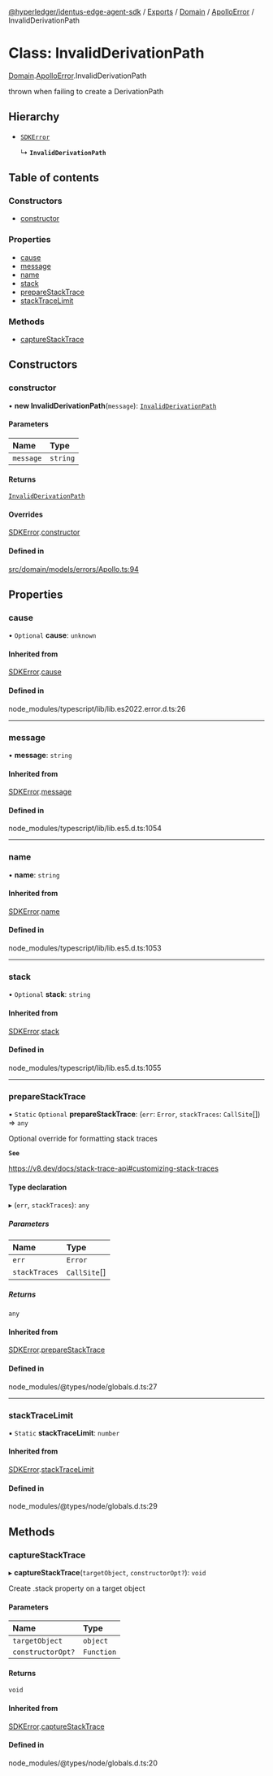 [@hyperledger/identus-edge-agent-sdk](../README.md) / [Exports](../modules.md) / [Domain](../modules/Domain.md) / [ApolloError](../modules/Domain.ApolloError.md) / InvalidDerivationPath

# Class: InvalidDerivationPath

[Domain](../modules/Domain.md).[ApolloError](../modules/Domain.ApolloError.md).InvalidDerivationPath

thrown when failing to create a DerivationPath

## Hierarchy

- [`SDKError`](Domain.CommonError.SDKError.md)

  ↳ **`InvalidDerivationPath`**

## Table of contents

### Constructors

- [constructor](Domain.ApolloError.InvalidDerivationPath.md#constructor)

### Properties

- [cause](Domain.ApolloError.InvalidDerivationPath.md#cause)
- [message](Domain.ApolloError.InvalidDerivationPath.md#message)
- [name](Domain.ApolloError.InvalidDerivationPath.md#name)
- [stack](Domain.ApolloError.InvalidDerivationPath.md#stack)
- [prepareStackTrace](Domain.ApolloError.InvalidDerivationPath.md#preparestacktrace)
- [stackTraceLimit](Domain.ApolloError.InvalidDerivationPath.md#stacktracelimit)

### Methods

- [captureStackTrace](Domain.ApolloError.InvalidDerivationPath.md#capturestacktrace)

## Constructors

### constructor

• **new InvalidDerivationPath**(`message`): [`InvalidDerivationPath`](Domain.ApolloError.InvalidDerivationPath.md)

#### Parameters

| Name | Type |
| :------ | :------ |
| `message` | `string` |

#### Returns

[`InvalidDerivationPath`](Domain.ApolloError.InvalidDerivationPath.md)

#### Overrides

[SDKError](Domain.CommonError.SDKError.md).[constructor](Domain.CommonError.SDKError.md#constructor)

#### Defined in

[src/domain/models/errors/Apollo.ts:94](https://github.com/hyperledger/identus-edge-agent-sdk-ts/blob/7eadfa3c5dda4c81079844b2a47014b3c9b03dac/src/domain/models/errors/Apollo.ts#L94)

## Properties

### cause

• `Optional` **cause**: `unknown`

#### Inherited from

[SDKError](Domain.CommonError.SDKError.md).[cause](Domain.CommonError.SDKError.md#cause)

#### Defined in

node_modules/typescript/lib/lib.es2022.error.d.ts:26

___

### message

• **message**: `string`

#### Inherited from

[SDKError](Domain.CommonError.SDKError.md).[message](Domain.CommonError.SDKError.md#message)

#### Defined in

node_modules/typescript/lib/lib.es5.d.ts:1054

___

### name

• **name**: `string`

#### Inherited from

[SDKError](Domain.CommonError.SDKError.md).[name](Domain.CommonError.SDKError.md#name)

#### Defined in

node_modules/typescript/lib/lib.es5.d.ts:1053

___

### stack

• `Optional` **stack**: `string`

#### Inherited from

[SDKError](Domain.CommonError.SDKError.md).[stack](Domain.CommonError.SDKError.md#stack)

#### Defined in

node_modules/typescript/lib/lib.es5.d.ts:1055

___

### prepareStackTrace

▪ `Static` `Optional` **prepareStackTrace**: (`err`: `Error`, `stackTraces`: `CallSite`[]) => `any`

Optional override for formatting stack traces

**`See`**

https://v8.dev/docs/stack-trace-api#customizing-stack-traces

#### Type declaration

▸ (`err`, `stackTraces`): `any`

##### Parameters

| Name | Type |
| :------ | :------ |
| `err` | `Error` |
| `stackTraces` | `CallSite`[] |

##### Returns

`any`

#### Inherited from

[SDKError](Domain.CommonError.SDKError.md).[prepareStackTrace](Domain.CommonError.SDKError.md#preparestacktrace)

#### Defined in

node_modules/@types/node/globals.d.ts:27

___

### stackTraceLimit

▪ `Static` **stackTraceLimit**: `number`

#### Inherited from

[SDKError](Domain.CommonError.SDKError.md).[stackTraceLimit](Domain.CommonError.SDKError.md#stacktracelimit)

#### Defined in

node_modules/@types/node/globals.d.ts:29

## Methods

### captureStackTrace

▸ **captureStackTrace**(`targetObject`, `constructorOpt?`): `void`

Create .stack property on a target object

#### Parameters

| Name | Type |
| :------ | :------ |
| `targetObject` | `object` |
| `constructorOpt?` | `Function` |

#### Returns

`void`

#### Inherited from

[SDKError](Domain.CommonError.SDKError.md).[captureStackTrace](Domain.CommonError.SDKError.md#capturestacktrace)

#### Defined in

node_modules/@types/node/globals.d.ts:20
